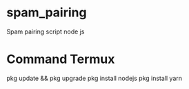 # spam_pairing
Spam pairing script node js

# Command Termux 
pkg update && pkg upgrade
pkg install nodejs
pkg install yarn

